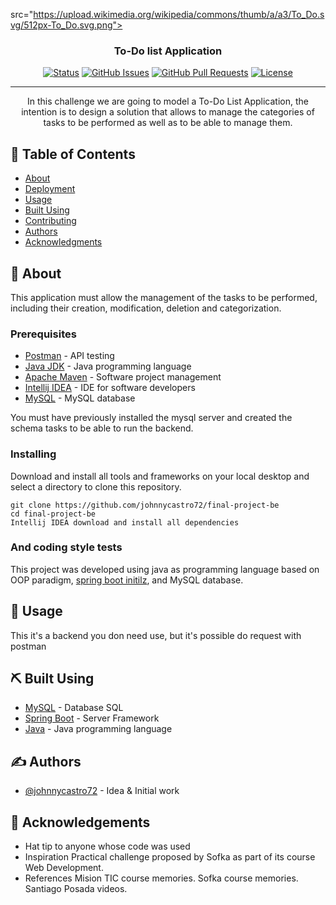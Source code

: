 src="https://upload.wikimedia.org/wikipedia/commons/thumb/a/a3/To_Do.svg/512px-To_Do.svg.png"></a>
</p>

<h3 align="center">To-Do list Application</h3>

<div align="center">

[![Status](https://img.shields.io/badge/status-active-success.svg)]()
[![GitHub Issues](https://img.shields.io/github/issues/kylelobo/The-Documentation-Compendium.svg)](https://github.com/kylelobo/The-Documentation-Compendium/issues)
[![GitHub Pull Requests](https://img.shields.io/github/issues-pr/kylelobo/The-Documentation-Compendium.svg)](https://github.com/kylelobo/The-Documentation-Compendium/pulls)
[![License](https://img.shields.io/badge/license-MIT-blue.svg)](/LICENSE)

</div>

---

<p align="center">In this challenge we are going to model a To-Do List Application, the intention is to design a solution that allows to manage the categories of tasks to be performed as well as to be able to manage them.
    <br> 
</p>

## 📝 Table of Contents

- [About](#about)
- [Deployment](#deployment)
- [Usage](#usage)
- [Built Using](#built_using)
- [Contributing](../CONTRIBUTING.md)
- [Authors](#authors)
- [Acknowledgments](#acknowledgement)

## 🧐 About <a name = "about"></a>

This application must allow the management of the tasks to be performed, including their creation, modification, deletion and categorization.


### Prerequisites

- [Postman](https://www.postman.com/) - API testing
- [Java JDK](https://www.oracle.com/java/technologies/downloads/#java11) - Java programming language
- [Apache Maven](https://maven.apache.org/download.cgi) - Software project management
- [Intellij IDEA](https://www.jetbrains.com/idea/download/#section=windows) - IDE for software developers
- [MySQL](https://www.mysql.com/) - MySQL database

You must have previously installed the mysql server and created the schema tasks to be able to run the backend.

### Installing

Download and install all tools and frameworks on your local desktop and select a directory to clone this repository.

```
git clone https://github.com/johnnycastro72/final-project-be
cd final-project-be
Intellij IDEA download and install all dependencies
```

### And coding style tests

This project was developed using java as programming language based on OOP paradigm, [spring boot initilz](https://start.spring.io/), and MySQL database.

## 🎈 Usage <a name="usage"></a>

This it's a backend you don need use, but it's possible do request with postman


## ⛏️ Built Using <a name = "built_using"></a>

- [MySQL](https://www.mysql.com/) - Database SQL
- [Spring Boot](https://spring.io/projects/spring-boot) - Server Framework
- [Java](https://www.java.com/en/) - Java programming language

## ✍️ Authors <a name = "authors"></a>

- [@johnnycastro72](https://github.com/johnnycastro72) - Idea & Initial work

## 🎉 Acknowledgements <a name = "acknowledgement"></a>

- Hat tip to anyone whose code was used
- Inspiration
  Practical challenge proposed by Sofka as part of its course Web Development.
- References
  Mision TIC course memories.
  Sofka course memories.
  Santiago Posada videos.

